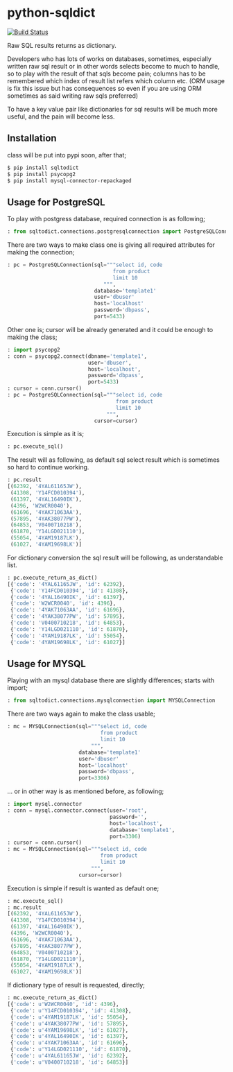 python-sqldict
==============
[![Build Status](https://travis-ci.org/RedXBeard/python-sqldict.svg?branch=master)](https://travis-ci.org/RedXBeard/python-sqldict)

Raw SQL results returns as dictionary.

Developers who has lots of works on databases, sometimes, especially written raw sql result or in other words selects become to much to handle, so to play with the result of that sqls become pain; columns has to be remembered which index of result list refers which column etc. (ORM usage is fix this issue but has consequences so even if you are using ORM sometimes as said writing raw sqls preferred)

To have a key value pair like dictionaries for sql results will be much more useful, and the pain will become less.

Installation
------------
class will be put into pypi soon, after that;
```bash
$ pip install sqltodict
$ pip install psycopg2
$ pip install mysql-connector-repackaged
```

Usage for PostgreSQL
--------------------
To play with postgress database, required connection is as following;
```python
: from sqltodict.connections.postgresqlconnection import PostgreSQLConnection
```

There are two ways to make class one is giving all required attributes for making the connection;
```python
: pc = PostgreSQLConnection(sql="""select id, code
                                  from product
                                  limit 10
                               """,
                            database='template1'
                            user='dbuser'
                            host='localhost'
                            password='dbpass',
                            port=5433)
```

Other one is; cursor will be already generated and it could be enough to making the class;
```python
: import psycopg2
: conn = psycopg2.connect(dbname='template1',
                          user='dbuser',
                          host='localhost',
                          password='dbpass',
                          port=5433)
: cursor = conn.cursor()
: pc = PostgreSQLConnection(sql="""select id, code
                                   from product
                                   limit 10
                                """,
                            cursor=cursor)
```

Execution is simple as it is;
```python
: pc.execute_sql()
```

The result will as following, as default sql select result which is sometimes so hard to continue working.
```python
: pc.result
[(62392, '4YAL61165JW'),
 (41308, 'Y14FCD010394'),
 (61397, '4YAL16490IK'),
 (4396, 'W2WCR0040'),
 (61696, '4YAK71063AA'),
 (57895, '4YAK38077PW'),
 (64853, 'V0400710218'),
 (61870, 'Y14LGD021110'),
 (55054, '4YAM19187LK'),
 (61027, '4YAM19698LK')]
```

For dictionary conversion the sql result will be following, as understandable list.
```python
: pc.execute_return_as_dict()
[{'code': '4YAL61165JW', 'id': 62392},
 {'code': 'Y14FCD010394', 'id': 41308},
 {'code': '4YAL16490IK', 'id': 61397},
 {'code': 'W2WCR0040', 'id': 4396},
 {'code': '4YAK71063AA', 'id': 61696},
 {'code': '4YAK38077PW', 'id': 57895},
 {'code': 'V0400710218', 'id': 64853},
 {'code': 'Y14LGD021110', 'id': 61870},
 {'code': '4YAM19187LK', 'id': 55054},
 {'code': '4YAM19698LK', 'id': 61027}]
```

Usage for MYSQL
---------------
Playing with an mysql database there are slightly differences; starts with import;
```python
: from sqltodict.connections.mysqlconnection import MYSQLConnection
```

There are two ways again to make the class usable;
```python
: mc = MYSQLConnection(sql="""select id, code
                              from product
                              limit 10
                           """,
                       database='template1'
                       user='dbuser'
                       host='localhost'
                       password='dbpass',
                       port=3306)
```

... or in other way is as mentioned before, as following;
```python
: import mysql.connector
: conn = mysql.connector.connect(user='root',
                                 password='',
                                 host='localhost',
                                 database='template1',
                                 port=3306)
: cursor = conn.cursor()
: mc = MYSQLConnection(sql="""select id, code
                              from product
                              limit 10
                           """,
                       cursor=cursor)
```

Execution is simple if result is wanted as default one;
```python
: mc.execute_sql()
: mc.result
[(62392, '4YAL61165JW'),
 (41308, 'Y14FCD010394'),
 (61397, '4YAL16490IK'),
 (4396, 'W2WCR0040'),
 (61696, '4YAK71063AA'),
 (57895, '4YAK38077PW'),
 (64853, 'V0400710218'),
 (61870, 'Y14LGD021110'),
 (55054, '4YAM19187LK'),
 (61027, '4YAM19698LK')]
```

If dictionary type of result is requested, directly;
```python
: mc.execute_return_as_dict()
[{'code': u'W2WCR0040', 'id': 4396},
 {'code': u'Y14FCD010394', 'id': 41308},
 {'code': u'4YAM19187LK', 'id': 55054},
 {'code': u'4YAK38077PW', 'id': 57895},
 {'code': u'4YAM19698LK', 'id': 61027},
 {'code': u'4YAL16490IK', 'id': 61397},
 {'code': u'4YAK71063AA', 'id': 61696},
 {'code': u'Y14LGD021110', 'id': 61870},
 {'code': u'4YAL61165JW', 'id': 62392},
 {'code': u'V0400710218', 'id': 64853}]
```
